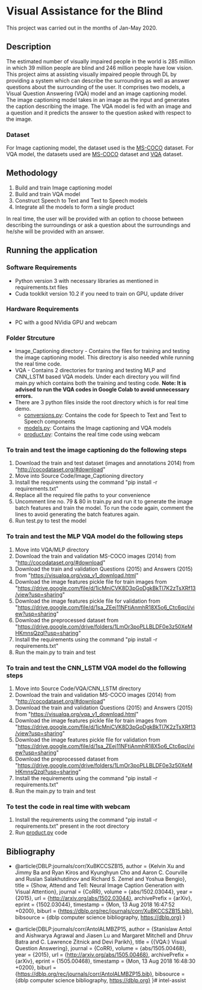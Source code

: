# Visual Assistance for the Blind
This project was carried out in the months of Jan-May 2020.

## Description
The estimated number of visually impaired people in the world is 285 million in which 39 million people are blind and 246 million people have low vision. This project aims at assisting visually impaired people through DL by providing a system which can describe the surrounding as well as answer questions about the surrounding of the user.
It comprises two models, a Visual Question Answering (VQA) model and an image captioning model.
The image captioning model takes in an image as the input and generates the caption describing the image.
The VQA model is fed with an image and a question and it predicts the answer to the question asked with respect to the image.

### Dataset
For Image captioning model, the dataset used is the [MS-COCO](http://cocodataset.org/#download) dataset.
For VQA model, the datasets used are [MS-COCO](http://cocodataset.org/#download) dataset and [VQA](https://visualqa.org/vqa_v1_download.html) dataset.

## Methodology
1. Build and train Image captioning model
2. Build and train VQA model
3. Construct Speech to Text and Text to Speech models
4. Integrate all the models to form a single product

In real time, the user will be provided with an option to choose between describing the surroundings or ask a question about the
surroundings and he/she will be provided with an answer.

## Running the application

### Software Requirements
- Python version 3 with necessary libraries as mentioned in requirements.txt files
- Cuda tooklkit version 10.2 if you need to train on GPU, update driver

### Hardware Requirements
- PC with a good NVidia GPU and webcam

### Folder Strcuture
- Image_Captioning directory - Contains the files for training and testing the image captioning model. This directory is also needed while running the real time code.
- VQA - Contains 2 directories for traning and testing MLP and CNN_LSTM based VQA models. Under each directory you will find main.py which contains both the training and testing code.
**Note: It is advised to run the VQA codes in Google Colab to avoid unnecessary errors.**
- There are 3 python files inside the root directory which is for real time demo.
    - [conversions.py](https://github.com/Shivmohith/Visual-Assistance-for-the-Blind/blob/master/conversions.py): Contains the code for Speech to Text and Text to Speech components
    - [models.py](https://github.com/Shivmohith/Visual-Assistance-for-the-Blind/blob/master/model.py): Contains the Image captioning and VQA models
    - [product.py](https://github.com/Shivmohith/Visual-Assistance-for-the-Blind/blob/master/product.py): Contains the real time code using webcam


### To train and test the image captioning do the following steps
1. Download the train and test dataset (images and annotations 2014) from "http://cocodataset.org/#download"
2. Move into Source Code/Image_Captioning directory
3. Install the requirements using the command "pip install -r requirements.txt"
4. Replace all the required file paths to your convenience
5. Uncomment line no. 79 & 80 in train.py and run it to generate the image batch features and train the model. To run the code again, comment the lines to avoid generating the batch features again.
6. Run test.py to test the model 

### To train and test the MLP VQA model do the following steps
1. Move into VQA/MLP directory
2. Download the train and validation MS-COCO images (2014) from "http://cocodataset.org/#download"
3. Download the train and validation Questions (2015) and Answers (2015) from "https://visualqa.org/vqa_v1_download.html"
4. Download the image features pickle file for train images from "https://drive.google.com/file/d/1icMniCVK8D3pGoDgkBkTl7K2zTsXRf13/view?usp=sharing"
5. Download the image features pickle file for validation from "https://drive.google.com/file/d/1sa_ZEej11NFtiAnmhR18X5o6_Ctc6qcI/view?usp=sharing"
6. Download the preprocessed dataset from "https://drive.google.com/drive/folders/1LmOr3poPLLBLDF0e3z50XeMHKmnsQzqI?usp=sharing"
7. Install the requirements using the command "pip install -r requirements.txt"
8. Run the main.py to train and test

### To train and test the CNN_LSTM VQA model do the following steps
1. Move into Source Code/VQA/CNN_LSTM directory
2. Download the train and validation MS-COCO images (2014) from "http://cocodataset.org/#download"
3. Download the train and validation Questions (2015) and Answers (2015) from "https://visualqa.org/vqa_v1_download.html"
4. Download the image features pickle file for train images from "https://drive.google.com/file/d/1icMniCVK8D3pGoDgkBkTl7K2zTsXRf13/view?usp=sharing"
5. Download the image features pickle file for validation from "https://drive.google.com/file/d/1sa_ZEej11NFtiAnmhR18X5o6_Ctc6qcI/view?usp=sharing"
6. Download the preprocessed dataset from "https://drive.google.com/drive/folders/1LmOr3poPLLBLDF0e3z50XeMHKmnsQzqI?usp=sharing"
7. Install the requirements using the command "pip install -r requirements.txt"
8. Run the main.py to train and test

### To test the code in real time with webcam
1. Install the requirements using the command "pip install -r requirements.txt" present in the root directory
2. Run [product.py](https://github.com/Shivmohith/Visual-Assistance-for-the-Blind/blob/master/product.py) code
 
## Bibliography
- @article{DBLP:journals/corr/XuBKCCSZB15,
  author    = {Kelvin Xu and
               Jimmy Ba and
               Ryan Kiros and
               Kyunghyun Cho and
               Aaron C. Courville and
               Ruslan Salakhutdinov and
               Richard S. Zemel and
               Yoshua Bengio},
  title     = {Show, Attend and Tell: Neural Image Caption Generation with Visual
               Attention},
  journal   = {CoRR},
  volume    = {abs/1502.03044},
  year      = {2015},
  url       = {http://arxiv.org/abs/1502.03044},
  archivePrefix = {arXiv},
  eprint    = {1502.03044},
  timestamp = {Mon, 13 Aug 2018 16:47:52 +0200},
  biburl    = {https://dblp.org/rec/journals/corr/XuBKCCSZB15.bib},
  bibsource = {dblp computer science bibliography, https://dblp.org}
}

- @article{DBLP:journals/corr/AntolALMBZP15,
  author    = {Stanislaw Antol and
               Aishwarya Agrawal and
               Jiasen Lu and
               Margaret Mitchell and
               Dhruv Batra and
               C. Lawrence Zitnick and
               Devi Parikh},
  title     = {{VQA:} Visual Question Answering},
  journal   = {CoRR},
  volume    = {abs/1505.00468},
  year      = {2015},
  url       = {http://arxiv.org/abs/1505.00468},
  archivePrefix = {arXiv},
  eprint    = {1505.00468},
  timestamp = {Mon, 13 Aug 2018 16:48:30 +0200},
  biburl    = {https://dblp.org/rec/journals/corr/AntolALMBZP15.bib},
  bibsource = {dblp computer science bibliography, https://dblp.org}
}# intel-assist
